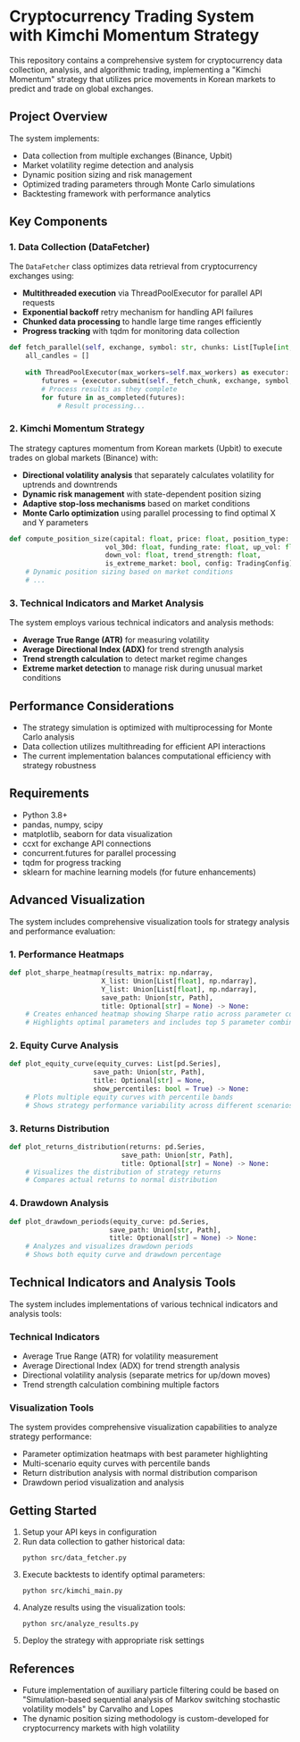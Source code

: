 # Cryptocurrency Trading System with Kimchi Momentum Strategy

This repository contains a comprehensive system for cryptocurrency data collection, analysis, and algorithmic trading, implementing a "Kimchi Momentum" strategy that utilizes price movements in Korean markets to predict and trade on global exchanges.

## Project Overview

The system implements:
- Data collection from multiple exchanges (Binance, Upbit)
- Market volatility regime detection and analysis
- Dynamic position sizing and risk management
- Optimized trading parameters through Monte Carlo simulations
- Backtesting framework with performance analytics

## Key Components

### 1. Data Collection (DataFetcher)

The `DataFetcher` class optimizes data retrieval from cryptocurrency exchanges using:
- **Multithreaded execution** via ThreadPoolExecutor for parallel API requests
- **Exponential backoff** retry mechanism for handling API failures
- **Chunked data processing** to handle large time ranges efficiently
- **Progress tracking** with tqdm for monitoring data collection

```python
def fetch_parallel(self, exchange, symbol: str, chunks: List[Tuple[int, int]]) -> pd.DataFrame:
    all_candles = []
    
    with ThreadPoolExecutor(max_workers=self.max_workers) as executor:
        futures = {executor.submit(self._fetch_chunk, exchange, symbol, c[0], c[1]): c for c in chunks}
        # Process results as they complete
        for future in as_completed(futures):
            # Result processing...
```

### 2. Kimchi Momentum Strategy

The strategy captures momentum from Korean markets (Upbit) to execute trades on global markets (Binance) with:
- **Directional volatility analysis** that separately calculates volatility for uptrends and downtrends
- **Dynamic risk management** with state-dependent position sizing
- **Adaptive stop-loss mechanisms** based on market conditions
- **Monte Carlo optimization** using parallel processing to find optimal X and Y parameters

```python
def compute_position_size(capital: float, price: float, position_type: str,
                        vol_30d: float, funding_rate: float, up_vol: float, 
                        down_vol: float, trend_strength: float, 
                        is_extreme_market: bool, config: TradingConfig) -> float:
    # Dynamic position sizing based on market conditions
    # ...
```

### 3. Technical Indicators and Market Analysis

The system employs various technical indicators and analysis methods:
- **Average True Range (ATR)** for measuring volatility
- **Average Directional Index (ADX)** for trend strength analysis
- **Trend strength calculation** to detect market regime changes
- **Extreme market detection** to manage risk during unusual market conditions

## Performance Considerations

- The strategy simulation is optimized with multiprocessing for Monte Carlo analysis
- Data collection utilizes multithreading for efficient API interactions
- The current implementation balances computational efficiency with strategy robustness

## Requirements

- Python 3.8+
- pandas, numpy, scipy
- matplotlib, seaborn for data visualization
- ccxt for exchange API connections
- concurrent.futures for parallel processing
- tqdm for progress tracking
- sklearn for machine learning models (for future enhancements)

## Advanced Visualization

The system includes comprehensive visualization tools for strategy analysis and performance evaluation:

### 1. Performance Heatmaps
```python
def plot_sharpe_heatmap(results_matrix: np.ndarray, 
                       X_list: Union[List[float], np.ndarray], 
                       Y_list: Union[List[float], np.ndarray], 
                       save_path: Union[str, Path],
                       title: Optional[str] = None) -> None:
    # Creates enhanced heatmap showing Sharpe ratio across parameter combinations
    # Highlights optimal parameters and includes top 5 parameter combinations
```

### 2. Equity Curve Analysis
```python
def plot_equity_curve(equity_curves: List[pd.Series], 
                     save_path: Union[str, Path],
                     title: Optional[str] = None,
                     show_percentiles: bool = True) -> None:
    # Plots multiple equity curves with percentile bands
    # Shows strategy performance variability across different scenarios
```

### 3. Returns Distribution
```python
def plot_returns_distribution(returns: pd.Series,
                            save_path: Union[str, Path],
                            title: Optional[str] = None) -> None:
    # Visualizes the distribution of strategy returns
    # Compares actual returns to normal distribution
```

### 4. Drawdown Analysis
```python
def plot_drawdown_periods(equity_curve: pd.Series,
                         save_path: Union[str, Path],
                         title: Optional[str] = None) -> None:
    # Analyzes and visualizes drawdown periods
    # Shows both equity curve and drawdown percentage
```

## Technical Indicators and Analysis Tools

The system includes implementations of various technical indicators and analysis tools:

### Technical Indicators
- Average True Range (ATR) for volatility measurement
- Average Directional Index (ADX) for trend strength analysis
- Directional volatility analysis (separate metrics for up/down moves)
- Trend strength calculation combining multiple factors

### Visualization Tools
The system provides comprehensive visualization capabilities to analyze strategy performance:
- Parameter optimization heatmaps with best parameter highlighting
- Multi-scenario equity curves with percentile bands
- Return distribution analysis with normal distribution comparison
- Drawdown period visualization and analysis

## Getting Started

1. Setup your API keys in configuration
2. Run data collection to gather historical data:
   ```
   python src/data_fetcher.py
   ```
3. Execute backtests to identify optimal parameters:
   ```
   python src/kimchi_main.py
   ```
4. Analyze results using the visualization tools:
   ```
   python src/analyze_results.py
   ```
5. Deploy the strategy with appropriate risk settings

## References

- Future implementation of auxiliary particle filtering could be based on "Simulation-based sequential analysis of Markov switching stochastic volatility models" by Carvalho and Lopes
- The dynamic position sizing methodology is custom-developed for cryptocurrency markets with high volatility
